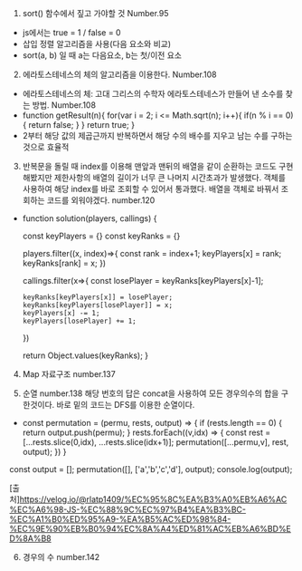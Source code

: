 1. sort() 함수에서 짚고 가야할 것 Number.95

- js에서는 true = 1 / false = 0
- 삽입 정렬 알고리즘을 사용(다음 요소와 비교)
- sort(a, b) 일 때 a는 다음요소, b는 첫/이전 요소

2. 에라토스테네스의 체의 알고리즘을 이용한다. Number.108

- 에라토스테네스의 체: 고대 그리스의 수학자 에라토스테네스가 만들어 낸 소수를 찾는 방법. Number.108
- function getResult(n){
    for(var i = 2; i <= Math.sqrt(n); i++){
        if(n % i == 0){
            return false;
        }
    }
    return true;
}
- 2부터 해당 값의 제곱근까지 반복하면서 해당 수의 배수를 지우고 남는 수를 구하는 것으로 효율적

3. 반복문을 돌릴 때 index를 이용해 맨앞과 맨뒤의 배열을 같이 순환하는 코드도 구현해봤지만 제한사항의 배열의 길이가
너무 큰 나머지 시간초과가 발생했다. 객체를 사용하여 해당 index를 바로 조회할 수 있어서 통과했다.
배열을 객체로 바꿔서 조회하는 코드를 외워야겠다. number.120

-   function solution(players, callings) {

    const keyPlayers = {}
    const keyRanks = {}

    players.filter((x, index)=>{
        const rank = index+1;
        keyPlayers[x] = rank;
        keyRanks[rank] = x;
    })

    callings.filter(x=>{
        const losePlayer = keyRanks[keyPlayers[x]-1];

        keyRanks[keyPlayers[x]] = losePlayer;
        keyRanks[keyPlayers[losePlayer]] = x;
        keyPlayers[x] -= 1;
        keyPlayers[losePlayer] += 1;
    })

    return Object.values(keyRanks);
}

4. Map 자료구조 number.137

5. 순열 number.138 해당 번호의 답은 concat을 사용하여 모든 경우의수의 합을 구한것이다.
바로 밑의 코드는 DFS를 이용한 순열이다.

- const permutation = (permu, rests, output) => {
    if (rests.length == 0) {
        return output.push(permu);
    }
    rests.forEach((v,idx) => {
        const rest = [...rests.slice(0,idx), ...rests.slice(idx+1)];
        permutation([...permu,v], rest, output);
    })
}

const output = [];
permutation([], ['a','b','c','d'], output);
console.log(output);

[출처]https://velog.io/@rlatp1409/%EC%95%8C%EA%B3%A0%EB%A6%AC%EC%A6%98-JS-%EC%88%9C%EC%97%B4%EA%B3%BC-%EC%A1%B0%ED%95%A9-%EA%B5%AC%ED%98%84-%EC%9E%90%EB%B0%94%EC%8A%A4%ED%81%AC%EB%A6%BD%ED%8A%B8

6. 경우의 수 number.142